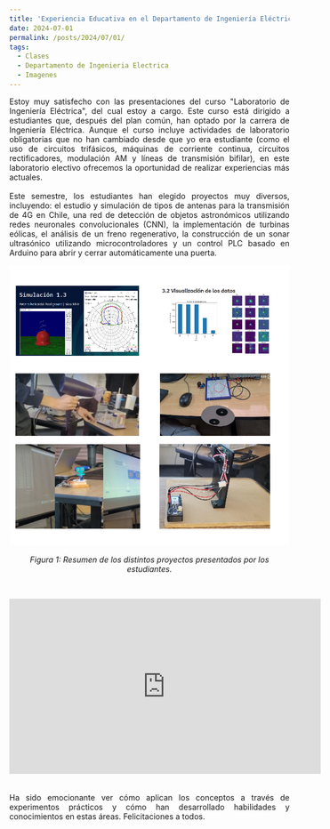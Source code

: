 ```yaml
---
title: 'Experiencia Educativa en el Departamento de Ingeniería Eléctrica de la Universidad de Chile'
date: 2024-07-01
permalink: /posts/2024/07/01/
tags:
  - Clases
  - Departamento de Ingenieria Electrica
  - Imagenes
---
```

<div style="text-align: justify;">Estoy muy satisfecho con las presentaciones del curso "Laboratorio de Ingeniería Eléctrica", del cual estoy a cargo. Este curso está dirigido a estudiantes que, después del plan común, han optado por la carrera de Ingeniería Eléctrica. Aunque el curso incluye actividades de laboratorio obligatorias que no han cambiado desde que yo era estudiante (como el uso de circuitos trifásicos, máquinas de corriente continua, circuitos rectificadores, modulación AM y líneas de transmisión bifilar), en este laboratorio electivo ofrecemos la oportunidad de realizar experiencias más actuales.</div>


<br>
<div style="text-align: justify;">Este semestre, los estudiantes han elegido proyectos muy diversos, incluyendo: el estudio y simulación de tipos de antenas para la transmisión de 4G en Chile, una red de detección de objetos astronómicos utilizando redes neuronales convolucionales (CNN), la implementación de turbinas eólicas, el análisis de un freno regenerativo, la construcción de un sonar ultrasónico utilizando microcontroladores y un control PLC basado en Arduino para abrir y cerrar automáticamente una puerta.</div>

<p align="center">
  <p align="center">
  <img src="/files/proyectos_2024_01.png" alt="Resumen de los distintos proyectos presentados por los estudiantes">
</p>
<p align="center">
  <em>Figura 1: Resumen de los distintos proyectos presentados por los estudiantes.</em>
</p>
<br>
<p align="center">

<iframe width="560" height="315" src="https://www.youtube.com/embed/KXZ8d6esjYs" frameborder="0" allow="accelerometer; autoplay; encrypted-media; gyroscope; picture-in-picture" allowfullscreen></iframe>
</p>
<br>
<div style="text-align: justify;">Ha sido emocionante ver cómo aplican los conceptos a través de experimentos prácticos y cómo han desarrollado habilidades y conocimientos en estas áreas. Felicitaciones a todos.</div>
